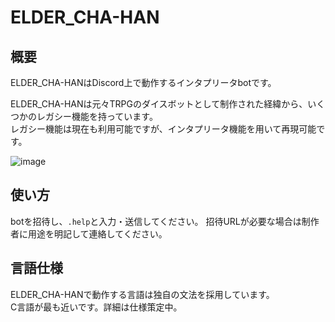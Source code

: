 # ELDER_CHA-HAN

## 概要

ELDER_CHA-HANはDiscord上で動作するインタプリータbotです。

ELDER_CHA-HANは元々TRPGのダイスボットとして制作された経緯から、いくつかのレガシー機能を持っています。  
レガシー機能は現在も利用可能ですが、インタプリータ機能を用いて再現可能です。

![image](https://user-images.githubusercontent.com/57796209/151467538-5703a2a4-34b3-4e0b-9747-7e2e259f2b43.png)

## 使い方

botを招待し、`.help`と入力・送信してください。
招待URLが必要な場合は制作者に用途を明記して連絡してください。

## 言語仕様

ELDER_CHA-HANで動作する言語は独自の文法を採用しています。  
C言語が最も近いです。詳細は仕様策定中。
